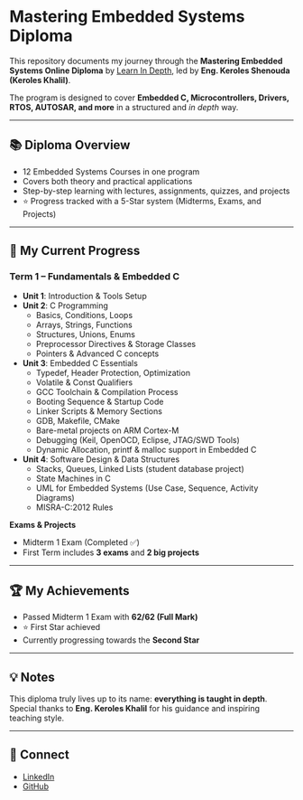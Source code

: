 # Mastering Embedded Systems Diploma  

This repository documents my journey through the **Mastering Embedded Systems Online Diploma** by [Learn In Depth](https://www.learn-in-depth.com), led by **Eng. Keroles Shenouda (Keroles Khalil)**.  

The program is designed to cover **Embedded C, Microcontrollers, Drivers, RTOS, AUTOSAR, and more** in a structured and *in depth* way.  

---

## 📚 Diploma Overview  

- 12 Embedded Systems Courses in one program  
- Covers both theory and practical applications   
- Step-by-step learning with lectures, assignments, quizzes, and projects  
- ⭐ Progress tracked with a 5-Star system (Midterms, Exams, and Projects)  

---




## 🎯 My Current Progress  

### Term 1 – Fundamentals & Embedded C  
- **Unit 1**: Introduction & Tools Setup  
- **Unit 2**: C Programming  
  - Basics, Conditions, Loops  
  - Arrays, Strings, Functions  
  - Structures, Unions, Enums  
  - Preprocessor Directives & Storage Classes  
  - Pointers & Advanced C concepts  
- **Unit 3**: Embedded C Essentials  
  - Typedef, Header Protection, Optimization  
  - Volatile & Const Qualifiers  
  - GCC Toolchain & Compilation Process  
  - Booting Sequence & Startup Code  
  - Linker Scripts & Memory Sections  
  - GDB, Makefile, CMake  
  - Bare-metal projects on ARM Cortex-M  
  - Debugging (Keil, OpenOCD, Eclipse, JTAG/SWD Tools)  
  - Dynamic Allocation, printf & malloc support in Embedded C  
- **Unit 4**: Software Design & Data Structures  
  - Stacks, Queues, Linked Lists (student database project)  
  - State Machines in C  
  - UML for Embedded Systems (Use Case, Sequence, Activity Diagrams)  
  - MISRA-C:2012 Rules  

**Exams & Projects**  
- Midterm 1 Exam (Completed ✅)  
- First Term includes **3 exams** and **2 big projects**  




---

## 🏆 My Achievements  

- Passed Midterm 1 Exam with **62/62 (Full Mark)**  
- ⭐ First Star achieved  
- Currently progressing towards the **Second Star**  

---

## 💡 Notes  

This diploma truly lives up to its name: **everything is taught in depth**.  
Special thanks to **Eng. Keroles Khalil** for his guidance and inspiring teaching style.  

---

## 🔗 Connect  

- [LinkedIn](https://www.linkedin.com/in/mina-g-03a159249)  
- [GitHub](https://github.com/Mina-Gamal-210/Embedded-Systems-Diploma) 

